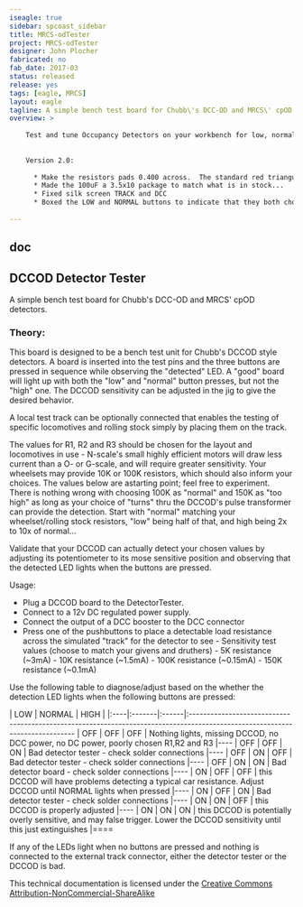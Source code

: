 ```yaml
---
iseagle: true
sidebar: spcoast_sidebar
title: MRCS-odTester
project: MRCS-odTester
designer: John Plocher
fabricated: no
fab_date: 2017-03
status: released
release: yes
tags: [eagle, MRCS]
layout: eagle
tagline: A simple bench test board for Chubb\'s DCC-OD and MRCS\' cpOD detectors.
overview: >
    
    Test and tune Occupancy Detectors on your workbench for low, normal or high sensitivity
    
    
    Version 2.0:
    
      * Make the resistors pads 0.400 across.  The standard red triangular benders only go down to 0.400 so bending to 0.300 requires doing it manually.
      * Made the 100uF a 3.5x10 package to match what is in stock...
      * Fixed silk screen TRACK and DCC
      * Boxed the LOW and NORMAL buttons to indicate that they both chould trigger, and the HIGH one should not
    
---
```


## doc

## DCCOD Detector Tester

A simple bench test board for Chubb\'s DCC-OD and MRCS\' cpOD detectors.

### Theory:

This board is designed to be a bench test unit for Chubb\'s DCCOD style
detectors. A board is inserted into the test pins and the three buttons
are pressed in sequence while observing the \"detected\" LED. A \"good\"
board will light up with both the \"low\" and \"normal\" button presses,
but not the \"high\" one. The DCCOD sensitivity can be adjusted in the
jig to give the desired behavior.


A local test track can be optionally connected that enables the testing
of specific locomotives and rolling stock simply by placing them on the
track.


The values for R1, R2 and R3 should be chosen for the layout and
locomotives in use - N-scale\'s small highly efficient motors will draw
less current than a O- or G-scale, and will require greater sensitivity.
Your wheelsets may provide 10K or 100K resistors, which should also
inform your choices. The values below are astarting point; feel free to
experiment. There is nothing wrong with choosing 100K as \"normal\" and
150K as \"too high\" as long as your choice of \"turns\" thru the
DCCOD\'s pulse transformer can provide the detection. Start with
\"normal\" matching your wheelset/rolling stock resistors, \"low\" being
half of that, and high being 2x to 10x of normal\...


Validate that your DCCOD can actually detect your chosen values by
adjusting its potentiometer to its mose sensitive position and observing
that the detected LED lights when the buttons are pressed.


Usage:


  -   Plug a DCCOD board to the DetectorTester.
  -   Connect to a 12v DC regulated power supply.
  -   Connect the output of a DCC booster to the DCC connector
  -   Press one of the pushbuttons to place a detectable load resistance across the simulated \"track\" for the detector to see
    -   Sensitivity test values (choose to match your givens and druthers)
    -   5K resistance (\~3mA)
    -   10K resistance (\~1.5mA)
    -   100K resistance (\~0.15mA)
    -   150K resistance (\~0.1mA)

Use the following table to diagnose/adjust based on the whether the
detection LED lights when the following buttons are pressed:

| LOW | NORMAL | HIGH  | 
|:----|:-------|:------|:----------------------------------------------------------------------------------------------------------------------------
| OFF | OFF    | OFF   | Nothing lights, missing DCCOD, no DCC power, no DC power, poorly chosen R1,R2 and R3
|----
| OFF | OFF    | ON    | Bad detector tester - check solder connections
|----
| OFF | ON     | OFF   | Bad detector tester - check solder connections
|----
| OFF | ON     | ON    | Bad detector board - check solder connections
|----
| ON  | OFF    | OFF   | this DCCOD will have problems detecting a typical car resistance. Adjust DCCOD until NORMAL lights when pressed
|----
| ON  | OFF    | ON    | Bad detector tester - check solder connections
|----
| ON  | ON     | OFF   | this DCCOD is properly adjusted
|----
| ON  | ON     | ON    | this DCCOD is potentially overly sensitive, and may false trigger. Lower the DCCOD sensitivity until this just extinguishes
|====


If any of the LEDs light when no buttons are pressed and nothing is connected to the external track connector, either the detector tester or the DCCOD is bad.


This technical documentation is licensed under the [Creative Commons Attribution-NonCommercial-ShareAlike](https://creativecommons.org/licenses/by-nc-sa/3.0/)
